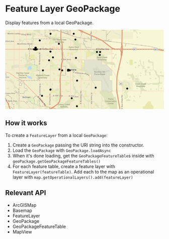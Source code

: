 # Feature Layer GeoPackage

Display features from a local GeoPackage.

![](FeatureLayerGeoPackage.png)

## How it works

To create a `FeatureLayer` from a local `GeoPackage`:


  1. Create a `GeoPackage` passing the URI string into the constructor.
  2. Load the `GeoPackage` with `GeoPackage.loadAsync`
  3. When it's done loading, get the `GeoPackageFeatureTable`s inside with `geoPackage.getGeoPackageFeatureTables()`
  4. For each feature table, create a feature layer with `FeatureLayer(featureTable)`. Add each to 
  the map as an operational layer with `map.getOperationalLayers().add(featureLayer)`


## Relevant API


*   ArcGISMap
*   Basemap
*   FeatureLayer
*   GeoPackage
*   GeoPackageFeatureTable
*   MapView

